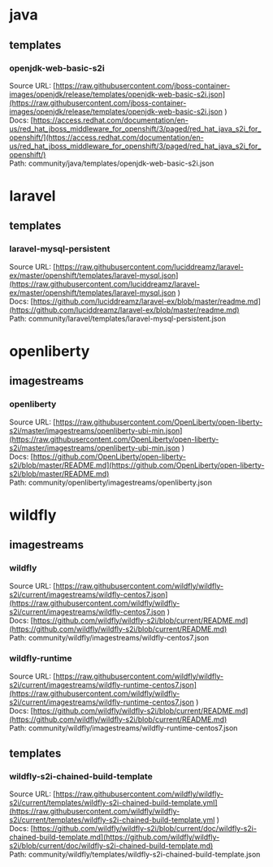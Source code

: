 # java
## templates
### openjdk-web-basic-s2i
Source URL: [https://raw.githubusercontent.com/jboss-container-images/openjdk/release/templates/openjdk-web-basic-s2i.json](https://raw.githubusercontent.com/jboss-container-images/openjdk/release/templates/openjdk-web-basic-s2i.json )  
Docs: [https://access.redhat.com/documentation/en-us/red_hat_jboss_middleware_for_openshift/3/paged/red_hat_java_s2i_for_openshift/](https://access.redhat.com/documentation/en-us/red_hat_jboss_middleware_for_openshift/3/paged/red_hat_java_s2i_for_openshift/)  
Path: community/java/templates/openjdk-web-basic-s2i.json  
# laravel
## templates
### laravel-mysql-persistent
Source URL: [https://raw.githubusercontent.com/luciddreamz/laravel-ex/master/openshift/templates/laravel-mysql.json](https://raw.githubusercontent.com/luciddreamz/laravel-ex/master/openshift/templates/laravel-mysql.json )  
Docs: [https://github.com/luciddreamz/laravel-ex/blob/master/readme.md](https://github.com/luciddreamz/laravel-ex/blob/master/readme.md)  
Path: community/laravel/templates/laravel-mysql-persistent.json  
# openliberty
## imagestreams
### openliberty
Source URL: [https://raw.githubusercontent.com/OpenLiberty/open-liberty-s2i/master/imagestreams/openliberty-ubi-min.json](https://raw.githubusercontent.com/OpenLiberty/open-liberty-s2i/master/imagestreams/openliberty-ubi-min.json )  
Docs: [https://github.com/OpenLiberty/open-liberty-s2i/blob/master/README.md](https://github.com/OpenLiberty/open-liberty-s2i/blob/master/README.md)  
Path: community/openliberty/imagestreams/openliberty.json  
# wildfly
## imagestreams
### wildfly
Source URL: [https://raw.githubusercontent.com/wildfly/wildfly-s2i/current/imagestreams/wildfly-centos7.json](https://raw.githubusercontent.com/wildfly/wildfly-s2i/current/imagestreams/wildfly-centos7.json )  
Docs: [https://github.com/wildfly/wildfly-s2i/blob/current/README.md](https://github.com/wildfly/wildfly-s2i/blob/current/README.md)  
Path: community/wildfly/imagestreams/wildfly-centos7.json  
### wildfly-runtime
Source URL: [https://raw.githubusercontent.com/wildfly/wildfly-s2i/current/imagestreams/wildfly-runtime-centos7.json](https://raw.githubusercontent.com/wildfly/wildfly-s2i/current/imagestreams/wildfly-runtime-centos7.json )  
Docs: [https://github.com/wildfly/wildfly-s2i/blob/current/README.md](https://github.com/wildfly/wildfly-s2i/blob/current/README.md)  
Path: community/wildfly/imagestreams/wildfly-runtime-centos7.json  
## templates
### wildfly-s2i-chained-build-template
Source URL: [https://raw.githubusercontent.com/wildfly/wildfly-s2i/current/templates/wildfly-s2i-chained-build-template.yml](https://raw.githubusercontent.com/wildfly/wildfly-s2i/current/templates/wildfly-s2i-chained-build-template.yml )  
Docs: [https://github.com/wildfly/wildfly-s2i/blob/current/doc/wildfly-s2i-chained-build-template.md](https://github.com/wildfly/wildfly-s2i/blob/current/doc/wildfly-s2i-chained-build-template.md)  
Path: community/wildfly/templates/wildfly-s2i-chained-build-template.json  
